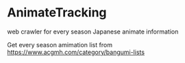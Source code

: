 # AnimateTracking
web crawler for every season Japanese animate information

Get every season amimation list from https://www.acgmh.com/category/bangumi-lists
